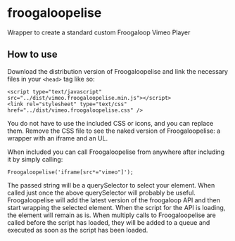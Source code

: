# froogaloopelise
Wrapper to create a standard custom Froogaloop Vimeo Player

## How to use
Download the distribution version of Froogaloopelise and link the necessary files in your `<head>` tag like so:

	<script type="text/javascript" src="../dist/vimeo.froogaloopelise.min.js"></script>
	<link rel="stylesheet" type="text/css" href="../dist/vimeo.froogaloopelise.css" />

You do not have to use the included CSS or icons, and you can replace them. Remove the CSS file to see the naked version of Froogaloopelise: a wrapper with an iframe and an UL.

When included you can call Froogaloopelise from anywhere after including it by simply calling:

    Froogaloopelise('iframe[src*="vimeo"]');
    
The passed string will be a querySelector to select your element. When called just once the above querySelector will probably be useful. Froogaloopelise will add the latest version of the froogaloop API and then start wrapping the selected element. When the script for the API is loading, the element will remain as is. When multiply calls to Froogaloopelise are called before the script has loaded, they will be added to a queue and executed as soon as the script has been loaded.